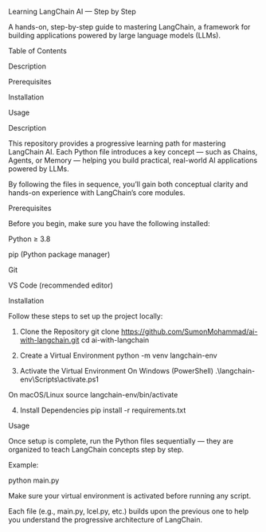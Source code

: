 Learning LangChain AI — Step by Step

A hands-on, step-by-step guide to mastering LangChain, a framework for building applications powered by large language models (LLMs).

Table of Contents

Description

Prerequisites

Installation

Usage

Description

This repository provides a progressive learning path for mastering LangChain AI.
Each Python file introduces a key concept — such as Chains, Agents, or Memory — helping you build practical, real-world AI applications powered by LLMs.

By following the files in sequence, you’ll gain both conceptual clarity and hands-on experience with LangChain’s core modules.

Prerequisites

Before you begin, make sure you have the following installed:

Python ≥ 3.8

pip (Python package manager)

Git

VS Code (recommended editor)

Installation

Follow these steps to set up the project locally:

1. Clone the Repository
git clone https://github.com/SumonMohammad/ai-with-langchain.git
cd ai-with-langchain

2. Create a Virtual Environment
python -m venv langchain-env

3. Activate the Virtual Environment
On Windows (PowerShell)
.\langchain-env\Scripts\activate.ps1

On macOS/Linux
source langchain-env/bin/activate

4. Install Dependencies
pip install -r requirements.txt

Usage

Once setup is complete, run the Python files sequentially — they are organized to teach LangChain concepts step by step.

Example:

python main.py


Make sure your virtual environment is activated before running any script.

Each file (e.g., main.py, lcel.py, etc.) builds upon the previous one to help you understand the progressive architecture of LangChain.